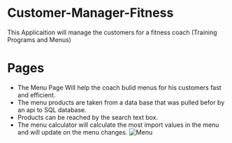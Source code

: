 # Customer-Manager-Fitness

This Applicaition will manage the customers for a fitness coach (Training Programs and Menus)

# Pages
* The Menu Page Will help the coach bulid menus for his customers fast and efficient.
* The menu products are taken from a data base that was pulled befor by an api to SQL database.
* Products can be reached by the search text box.
* The menu calculator will calculate the most import values in the menu and will update on the menu changes.
![Menu](https://user-images.githubusercontent.com/88895210/140278859-40525f11-ab1a-4763-a857-31b3497c1fea.png)

